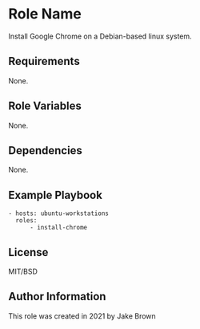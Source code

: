 Role Name
=========

Install Google Chrome on a Debian-based linux system.

Requirements
------------

None.

Role Variables
--------------

None.

Dependencies
------------

None.

Example Playbook
----------------

```
- hosts: ubuntu-workstations
  roles:
      - install-chrome
```

License
-------

MIT/BSD

Author Information
------------------

This role was created in 2021 by Jake Brown
